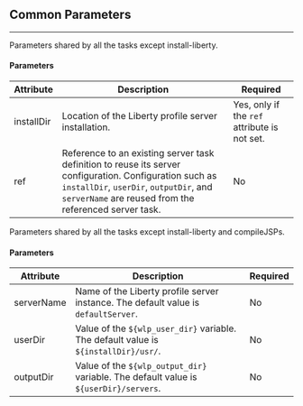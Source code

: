 ## Common Parameters
---

Parameters shared by all the tasks except install-liberty.

#### Parameters

| Attribute | Description | Required |
| --------- | ------------ | ----------|
| installDir | Location of the Liberty profile server installation. | Yes, only if the `ref` attribute is not set. |
| ref | Reference to an existing server task definition to reuse its server configuration. Configuration such as `installDir`, `userDir`, `outputDir`, and `serverName` are reused from the referenced server task. | No |

Parameters shared by all the tasks except install-liberty and compileJSPs.

#### Parameters
| Attribute | Description | Required |
| --------- | ------------ | ----------|
| serverName | Name of the Liberty profile server instance. The default value is `defaultServer`. | No |
| userDir | Value of the `${wlp_user_dir}` variable. The default value is `${installDir}/usr/`. | No |
| outputDir | Value of the `${wlp_output_dir}` variable. The default value is `${userDir}/servers`. | No |

